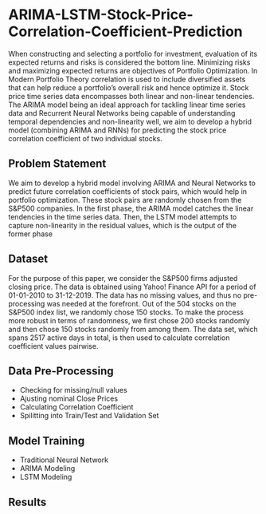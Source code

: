 # ARIMA-LSTM-Stock-Price-Correlation-Coefficient-Prediction
When constructing and selecting a portfolio for investment, evaluation of its expected returns and risks is considered the bottom line. Minimizing risks and maximizing expected returns are objectives of Portfolio Optimization. In Modern Portfolio Theory correlation is used to include diversified assets that can help reduce a portfolio’s overall risk and hence optimize it. Stock price time series data encompasses both linear and non-linear tendencies. The ARIMA model being an ideal approach for tackling linear time series data and Recurrent Neural Networks being capable of understanding temporal dependencies and non-linearity well, we aim to develop a hybrid model (combining ARIMA and RNNs) for predicting the stock price correlation coefficient of two individual stocks.

## Problem Statement 
We aim to develop a hybrid model involving ARIMA and Neural Networks to predict future correlation coefficients of stock pairs, which would help in portfolio optimization. These stock pairs are randomly chosen from the S&P500 companies. In the first phase, the ARIMA model catches the linear tendencies in the time series data. Then, the LSTM model attempts to capture non-linearity in the residual values, which is the output of the former phase

## Dataset 
For the purpose of this paper, we consider the S&P500 firms adjusted closing price. The data is obtained using Yahoo! Finance API for a period of 01-01-2010 to 31-12-2019. The data has no missing values, and thus no pre-processing was needed at the forefront. Out of the 504 stocks on the S&P500 index list, we randomly chose 150 stocks. To make the process more robust in terms of randomness, we first chose 200 stocks randomly and then chose 150 stocks randomly from among them. The data set, which spans 2517 active days in total, is then used to calculate correlation coefficient values pairwise.

## Data Pre-Processing
- Checking for missing/null values
- Ajusting nominal Close Prices
- Calculating Correlation Coefficient 
- Spilitting into Train/Test and Validation Set

## Model Training
- Traditional Neural Network
- ARIMA Modeling 
- LSTM Modeling 

## Results




